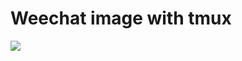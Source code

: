 # Weechat image with tmux

[![](https://images.microbadger.com/badges/image/flacjacket/weechat.svg)](https://microbadger.com/images/flacjacket/weechat)
